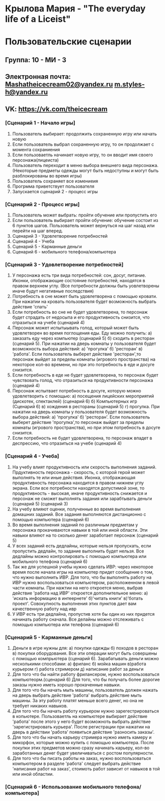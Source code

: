 # Крылова Мария - "The everyday life of a Liceist"
# Пользовательские сценарии 

## Группа: 10 - МИ - 3
## Электронная почта: Mashatheicecream02@yandex.ru   m.styles-h@yandex.ru
## VK: https://vk.com/theicecream


### [Сценарий 1 - Начало игры]

1. Пользователь выбирает: продолжить сохраненную игру или начать новую
2. Если пользователь выбрал сохраненную игру, то он продолжает с момента сохраниения
3. Если пользоваетль начинает новую игру, то он вводит имя своего персонажа(лицеиста)
4. Пользователь переходит в меню выбора внешнего вида персонажа. (Некоторые предметы одежды могут быть недоступны и могут быть        разблокированы во время игры)
5. Пользователь сохраняет все измениеия 
6. Прогрмма приветствует пользователя
7. Запускается сценарий 2 - процесс игры 

### [Сценарий 2 - Процесс игры]

1. Пользователь может выбрать: пройти обучение или пропустить его 
2. Если пользователь выбирает пройти обучение: обучение состоит из 6 пунктов шагов. Пользователь может вернуться на шаг назад или перейти на шаг вперед. 
3. Сценарий 3 - Удовлетворение потребностей 
4. Сценарий 4 - Учеба
5. Сценарий 5 - Карманные деньги
6. Сценарий 6 -  мобильного телефона/компьютера 

### [Сценарий 3 - Удовлетворение потребностей]

1. У персонажа есть три вида потребностей: сон, досуг, питание. Иконки, отображающие состояние потребностей, находятся в правом верхнем углу. (Все потребности должны быть уовлетворены иначе будут негативные последствия)
2. Потребность в сне может быть удовлетворена с помощью кровати. При нажатии на кровать пользователя будет возможность выбрать действие 'спать' 
3. Если потребность во сне не будет удовлетворена, то персонаж будет страдать от недосыпа и его продуктивность снизится, что отразиться на учебе (сценарий 4)
4. Персонаж может испытыывать голод, который может быть удовлетворен во время поглощения еды. Еду можно получить: а) заказать еду через компьютер (сценарий 5) б) сходить в ресторан (сценарий 5). При нажатии на дверь комнаты у пользователя будет возможность выбора действий: a) 'прогулка' б)  'ресторан' в) 'работа'. Если пользователь выберет действие 'ресторан',то персонаж выйдет за пределы комнаты (игрового пространства) на некоторое кол-во времени, но при это потребность в еде и досуге снизится.
5. Если потребность в еде не будет удовлетворена, то персонаж будет чувствовать голод, что отразиться на продуктивности персонажа (сценарий 4)
6. Персонаж испытвает потребность в досуге, которую можно удовлетворить с помощью: а) посещения лицейских мероприятий (дискотек, спектаклей) (сценарий 6) б) Компьютерных игр (Сценарий 6) в) хождения в рестораны (сценарий 5) г) прогулка.  При нажатии на дверь комнаты у пользователя будет возможность выбора действий: a) 'прогулка' б)  'ресторан'. Если пользователь выберет действие 'прогулка',то персонаж выйдет за пределы комнаты (игрового пространства), но при этом потребность в досуге снизится.
7. Если потребность не будет удовлетворена, то персонаж впадет в деспрессию, что отразиться на учебе (сценарий 4)

### [Сценарий 4 - Учеба]

1. На учебу влият продуктивность или скорость выполнения заданий. Прдуктивность персонажа - скорость, c которой герой может выполнять те или иные действия. Иконка, отображающая продуктивность персонажа находится в правом нижнем углу экрана. Если все потребности находятся допустимой зоне, то продуктивность - высокая, иначе продуктивность снижается и персонаж не сможет выполнять задания или зарабтывать деньги (сценарий 5) (сценарий 3)
2. На учебу влияют оценки, полученные во время выполнения домашних заданий. Все задания выполняются дистанционно с помощью компьютера (сценарий 6)
3. Во время выполнения заданий по различным предметам у персонажа прокачиваются навыки в той или иной области. Эти навыки влияют на то сколько денег заработает персонаж (сценарий 5)
4. У всех заданий есть дедлайны, которые нельзя пропускать, если пропустить дедлайн, то задание выполнить будет нельзя. Все дедлайны можно контролировать с помощью компьютера или мобильного телефона (сценарий 6)
5. Так же для успешной учебы нужно сделать ИВР: через некоторое время после начала игры на компьютер придет сообщение о том, что нужно выполнить ИВР. Для того, что бы выполнять работу на ИВР нужно воспользоваться компьютером, расположенном в левой части комнаты. При нажтии на него откроется меню, выбрав действие 'работа над ИВР' откроется дополнительное меню: а) 'искать информацию в интеернете' б)'читать книги' в)'ботать проект'. Cовокупность выполнения этих пунктов дает вам качественную работу над ивр  
6. У ИВР есть три дедлайна, пропустив хотя бы один из них придется начинать работу сначала. Все делайны можно отслеживать с помощью компьютера или телефона (сценарий 6)

### [Сценарий 5 - Карманные деньги]

1. Деньги в игре нужны для: a) покупки одежды б) походов в ресторан в) покупки оборудования. Все эти операции могут быть совершены с помощью компрьютера (сценарий 6). Зарабатывать деньги можно несколькими способами: а) фриланс б) мойка машин в)работа курьером г) работа стримером  д) написание работ за деньги
2. Для того что бы найти работу фрилансером, нужно воспользоваться компьютеорм.(сценарий 6) Для того, что бы получать более дорогие заказы нужно иметь хорошо прокаченные навыки.
3. Для того что бы начать мыть машины, пользователь должен нажать на дверь выбрать действие 'работа' выбрать действие мыть машины. За эту работу платят меньше всего денег, но она не требует никаких навыков.
4. Для того что бы начать работу курьером нужно зарегестрироваться в копьютере. Пользоваетль на компьютере выбирает действие 'работа' после этого у него будет возможноть выбрать действие 'зарегистрировать курьера'. После регистрации при нажатии на дверь в действии 'работа' появиться действие 'разносить заказы'.
5. Для того что бы начать карьеру стримера нужно иметь камеру и микорфон, которые можно купить с помощью компьютера. После покупки этих предметов можно сразу начинать карьеру, кол-во заработанных денег будет увеличиваться с ростом популярности.
6. Для того что бы писать работы на заказ, нужно воспользоваться компьютером в разделе 'работа' следует выбрать действие 'написания работ на заказ', стоимоть работ зависит от навыков в той или иной областии.

### [Сценарий 6 - Использование мобильного телефона/компьютера]

